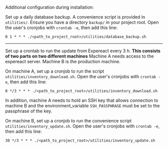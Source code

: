 Additional configuration during installation:


Set up a daily database backup. 
  A convenience script is provided in `utilities/`. 
  Ensure you have a directory `backup/` in your project root.
  Open the user's cronjobs with `crontab -e`, then add this line:
```shell
0 1 * * * ./<path_to_project_root>/utilities/database_backup.sh
```
------------
Set up a crontab to run the update from Expereact every 3 h. **This consists of two parts on two different machines**
Machine A needs access to the expereact server. Machine B is the production machine.

On machine A, set up a cronjob to run the script `utilities/inventory_download.sh`.
Open the user's cronjobs with `crontab -e`, then add this line:
```shell
0 */3 * * * ./<path_to_project_root>/utilities/inventory_download.sh
```
In addition, machine A needs to hold an SSH key that allows connection to machine B and
the environment_variable `SSH_PASSPHRASE` must be set to the passphrase of the key.

On machine B, set up a cronjob to run the convenience script `utilities/inventory_update.sh`.
Open the user's cronjobs with `crontab -e`, then add this line:
```shell
30 */3 * * * ./<path_to_project_root>/utilities/inventory_update.sh
```